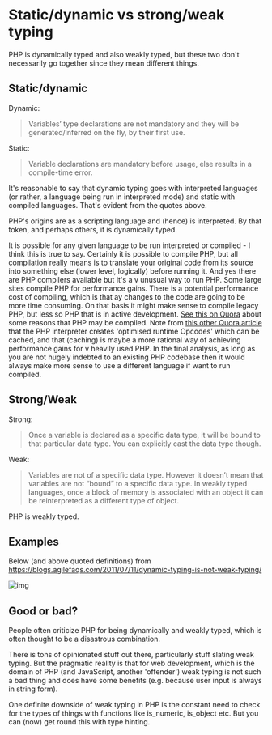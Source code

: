 # Static/dynamic vs strong/weak typing

PHP is dynamically typed and also weakly typed, but these two don't necessarily go together since they mean different things.

## Static/dynamic

Dynamic:

> Variables’ type declarations are not mandatory and they will be generated/inferred on the fly, by their first use.

Static:

> Variable declarations are mandatory before usage, else results in a compile-time error.

It's reasonable to say that dynamic typing goes with interpreted languages (or rather, a language being run in interpreted mode) and static with compiled languages. That's evident from the quotes above.

PHP's origins are as a scripting language and (hence) is interpreted. By that token, and perhaps others, it is dynamically typed. 

It is possible for any given language to be run interpreted or compiled - I think this is true to say. Certainly it is possible to compile PHP, but all compilation really means is to translate your original code from its source into something else (lower level, logically) before running it. And yes there are PHP compilers available but it's a v unusual way to run PHP. Some large sites compile PHP for performance gains. There is a potential performance cost of compiling, which is that ay changes to the code are going to be more time consuming. On that basis it might make sense to compile legacy PHP, but less so PHP that is in active development. [See this on Quora](https://www.quora.com/Why-should-we-use-a-compiler-to-compile-PHP-codes-to-C++-instead-of-using-C++-directly-which-is-supposed-to-be-compiled-into-the-machine-code-directly) about some reasons that PHP may be compiled. Note from [this other Quora article](https://www.quora.com/Does-PHP-compile-How) that the PHP interpreter creates 'optimised runtime Opcodes' which can be cached, and that (caching) is maybe a more rational way of achieving performance gains for v heavily used PHP. In the final analysis, as long as you are not hugely indebted to an existing PHP codebase then it would always make more sense to use a different language if want to run compiled.

## Strong/Weak

Strong:

> Once a variable is declared as a specific data type, it will be bound to that particular data type. You can explicitly cast the data type though.

Weak:

> Variables are not of a specific data type. However it doesn’t mean that variables are not “bound” to a specific data type. In weakly typed languages, once a block of memory is associated with an object it can be reinterpreted as a different type of object.

PHP is weakly typed. 

## Examples

Below (and above quoted definitions) from https://blogs.agilefaqs.com/2011/07/11/dynamic-typing-is-not-weak-typing/

![img](http://blogs.agilefaqs.com/wp-content/uploads/2009/09/strongweakstaticdynamic_type-300x202.png)

## Good or bad?

People often criticize PHP for being dynamically and weakly typed, which is often thought to be a disastrous combination.

There is tons of opinionated stuff out there, particularly stuff slating weak typing. But the pragmatic reality is that for web development, which is the domain of PHP (and JavaScript, another 'offender') weak typing is not such a bad thing and does have some benefits (e.g. because user input is always in string form).

One definite downside of weak typing in PHP is the constant need to check for the types of things with functions like is_numeric, is_object etc. But you can (now) get round this with type hinting.